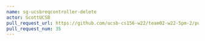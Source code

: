 ```yaml
---
name: sg-ucsbreqcontroller-delete
actor: ScottUCSB
pull_request_url: https://github.com/ucsb-cs156-w22/team02-w22-5pm-2/pull/35
pull_request_num: 35
---
```

